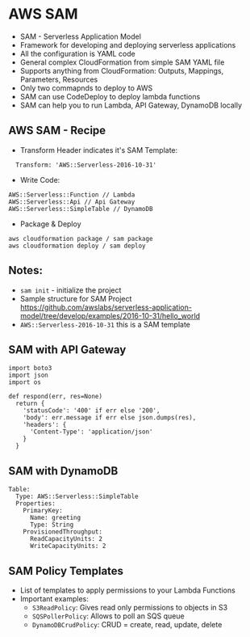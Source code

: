 # AWS SAM

* SAM - Serverless Application Model
* Framework for developing and deploying serverless applications 
* All the configuration is YAML code
* General complex CloudFormation from simple SAM YAML file
* Supports anything from CloudFormation: Outputs, Mappings, Parameters, Resources
* Only two commapnds to deploy to AWS
* SAM can use CodeDeploy to deploy lambda functions
* SAM can help you to run Lambda, API Gateway, DynamoDB locally

## AWS SAM - Recipe
* Transform Header indicates it's SAM Template:
```
  Transform: 'AWS::Serverless-2016-10-31'
```

* Write Code:
```
AWS::Serverless::Function // Lambda
AWS::Serverless::Api // Api Gateway
AWS::Serverless::SimpleTable // DynamoDB
```

* Package & Deploy
```
aws cloudformation package / sam package
aws cloudformation deploy / sam deploy
```

## Notes:
* `sam init` - initialize the project
* Sample structure for SAM Project https://github.com/awslabs/serverless-application-model/tree/develop/examples/2016-10-31/hello_world
* `AWS::Serverless-2016-10-31` this is a SAM template

## SAM with API Gateway
```
import boto3
import json
import os

def respond(err, res=None)
  return {
    'statusCode': '400' if err else '200',
    'body': err.message if err else json.dumps(res),
    'headers': {
      'Content-Type': 'application/json'
    }
  }
```

## SAM with DynamoDB
```
Table: 
  Type: AWS::Serverless::SimpleTable
  Properties:
    PrimaryKey:
      Name: greeting
      Type: String
    ProvisionedThroughput:
      ReadCapacityUnits: 2
      WriteCapacityUnits: 2
```

## SAM Policy Templates
* List of templates to apply permissions to your Lambda Functions
* Important examples:
  * `S3ReadPolicy`: Gives read only permissions to objects in S3
  * `SQSPollerPolicy`: Allows to poll an SQS queue
  * `DynamoDBCrudPolicy`: CRUD = create, read, update, delete